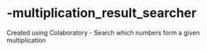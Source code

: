 # -multiplication_result_searcher
Created using Colaboratory - Search which numbers form a given multiplication

